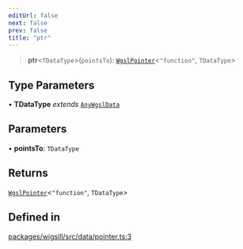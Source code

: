 ```yaml
---
editUrl: false
next: false
prev: false
title: "ptr"
---
```


> **ptr**\<`TDataType`\>(`pointsTo`): [`WgslPointer`](/api/wigsill/interfaces/wgslpointer/)\<`"function"`, `TDataType`\>

## Type Parameters

• **TDataType** *extends* [`AnyWgslData`](/api/wigsill/type-aliases/anywgsldata/)

## Parameters

• **pointsTo**: `TDataType`

## Returns

[`WgslPointer`](/api/wigsill/interfaces/wgslpointer/)\<`"function"`, `TDataType`\>

## Defined in

[packages/wigsill/src/data/pointer.ts:3](https://github.com/software-mansion-labs/wigsill/blob/3eabd476f023822e50f40404033f5b0520bf8089/packages/wigsill/src/data/pointer.ts#L3)
